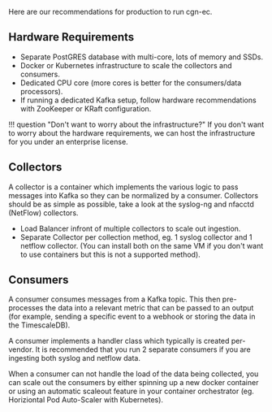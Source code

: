 Here are our recommendations for production to run cgn-ec.

## Hardware Requirements

- Separate PostGRES database with multi-core, lots of memory and SSDs.
- Docker or Kubernetes infrastructure to scale the collectors and consumers.
- Dedicated CPU core (more cores is better for the consumers/data processors).
- If running a dedicated Kafka setup, follow hardware recommendations with ZooKeeper or KRaft configuration.

!!! question "Don't want to worry about the infrastructure?"
    If you don't want to worry about the hardware requirements, we can host the infrastructure for you under an enterprise license.

## Collectors

A collector is a container which implements the various logic to pass messages into Kafka so they can be normalized by a consumer. Collectors should be as simple as possible, take a look at the syslog-ng and nfacctd (NetFlow) collectors.

- Load Balancer infront of multiple collectors to scale out ingestion.
- Separate Collector per collection method, eg. 1 syslog collector and 1 netflow collector. (You can install both on the same VM if you don't want to use containers but this is not a supported method).

## Consumers

A consumer consumes messages from a Kafka topic. This then pre-processes the data into a relevant metric that can be passed to an output (for example, sending a specific event to a webhook or storing the data in the TimescaleDB).

A consumer implements a handler class which typically is created per-vendor. It is recommended that you run 2 separate consumers if you are ingesting both syslog and netflow data.

When a consumer can not handle the load of the data being collected, you can scale out the consumers by either spinning up a new docker container or using an automatic scaleout feature in your container orchestrator (eg. Horiziontal Pod Auto-Scaler with Kubernetes).
